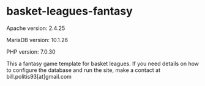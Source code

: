 # basket-leagues-fantasy

Apache version: 2.4.25

MariaDB version: 10.1.26

PHP version: 7.0.30

This a fantasy game template for basket leagues. If you need details on how to configure the database and run the site, make a contact at bill.politis93[at]gmail.com
